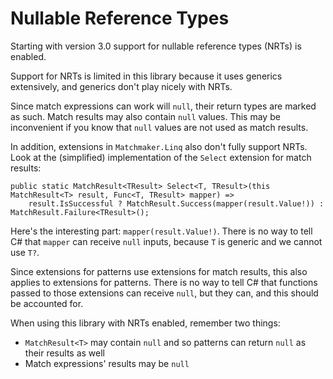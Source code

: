 # Nullable Reference Types

Starting with version 3.0 support for nullable reference types (NRTs) is enabled.

Support for NRTs is limited in this library because it uses generics extensively, and generics don't play nicely with
NRTs.

Since match expressions can work will `null`, their return types are marked as such. Match results may also contain
`null` values. This may be inconvenient if you know that `null` values are not used as match results.

In addition, extensions in `Matchmaker.Linq` also don't fully support NRTs. Look at the (simplified) implementation
of the `Select` extension for match results:

```
public static MatchResult<TResult> Select<T, TResult>(this MatchResult<T> result, Func<T, TResult> mapper) =>
    result.IsSuccessful ? MatchResult.Success(mapper(result.Value!)) : MatchResult.Failure<TResult>();
```

Here's the interesting part: `mapper(result.Value!)`. There is no way to tell C# that `mapper` can receive `null`
inputs, because `T` is generic and we cannot use `T?`.

Since extensions for patterns use extensions for match results, this also applies to extensions for patterns. There is
no way to tell C# that functions passed to those extensions can receive `null`, but they can, and this should be
accounted for.

When using this library with NRTs enabled, remember two things:

- `MatchResult<T>` may contain `null` and so patterns can return `null` as their results as well
- Match expressions' results may be `null`
